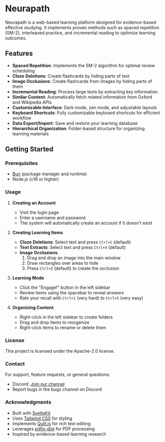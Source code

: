 # Neurapath

Neurapath is a web-based learning platform designed for evidence-based effective studying. It implements proven methods such as spaced repetition (SM-2), interleaved practice, and incremental reading to optimize learning outcomes.

## Features

- **Spaced Repetition**: Implements the SM-2 algorithm for optimal review scheduling
- **Cloze Deletions**: Create flashcards by hiding parts of text
- **Image Occlusions**: Create flashcards from images by hiding parts of them
- **Incremental Reading**: Process large texts by extracting key information
- **Similar Content**: Automatically fetch related information from Oxford and Wikipedia APIs
- **Customizable Interface**: Dark mode, zen mode, and adjustable layouts
- **Keyboard Shortcuts**: Fully customizable keyboard shortcuts for efficient workflow
- **Data Export/Import**: Save and restore your learning database
- **Hierarchical Organization**: Folder-based structure for organizing learning materials

## Getting Started

### Prerequisites

- [Bun](https://bun.sh/) (package manager and runtime)
- Node.js (v18 or higher)

### Usage

1. **Creating an Account**
   - Visit the login page
   - Enter a username and password
   - The system will automatically create an account if it doesn't exist

2. **Creating Learning Items**
   - **Cloze Deletions**: Select text and press `Ctrl+C` (default)
   - **Text Extracts**: Select text and press `Ctrl+X` (default)
   - **Image Occlusions**: 
     1. Drag and drop an image into the main window
     2. Draw rectangles over areas to hide
     3. Press `Ctrl+Z` (default) to create the occlusion

3. **Learning Mode**
   - Click the "Engage!" button in the left sidebar
   - Review items using the spacebar to reveal answers
   - Rate your recall with `Ctrl+1` (very hard) to `Ctrl+5` (very easy)

4. **Organizing Content**
   - Right-click in the left sidebar to create folders
   - Drag and drop items to reorganize
   - Right-click items to rename or delete them


### License

This project is licensed under the Apache-2.0 license.

### Contact

For support, feature requests, or general questions:

- Discord: [Join our channel](https://discord.gg/2xkMPmcGZh)
- Report bugs in the bugs channel on Discord

### Acknowledgments

- Built with [SvelteKit](https://kit.svelte.dev/)
- Uses [Tailwind CSS](https://tailwindcss.com/) for styling
- Implements [Quill.js](https://quilljs.com/) for rich text editing
- Leverages [pdfjs-dist](https://mozilla.github.io/pdf.js/) for PDF processing
- Inspired by evidence-based learning research
